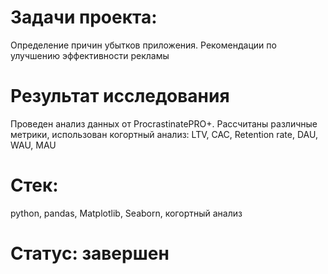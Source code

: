 # Задачи проекта:
Определение причин убытков приложения. Рекомендации по улучшению эффективности рекламы
# Результат исследования
Проведен анализ данных от ProcrastinatePRO+.
Рассчитаны различные метрики, использован когортный анализ: LTV, CAC, Retention rate, DAU, WAU, MAU
# Стек:
python, pandas, Matplotlib, Seaborn, когортный анализ
# Статус: завершен
